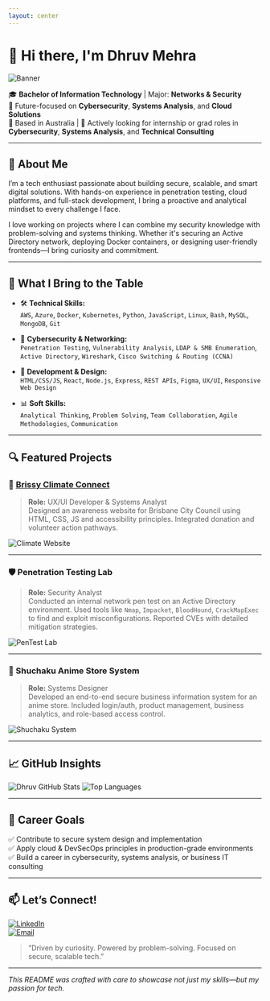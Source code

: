 ```yaml
---
layout: center
---
```


# 👋 Hi there, I'm **Dhruv Mehra**

![Banner](https://user-images.githubusercontent.com/placeholder/banner-image.png)

🎓 **Bachelor of Information Technology** | Major: **Networks & Security**  
🔐 Future-focused on **Cybersecurity**, **Systems Analysis**, and **Cloud Solutions**  
📍 Based in Australia | 💬 Actively looking for internship or grad roles in **Cybersecurity**, **Systems Analysis**, and **Technical Consulting**

---

## 🧠 About Me
I’m a tech enthusiast passionate about building secure, scalable, and smart digital solutions. With hands-on experience in penetration testing, cloud platforms, and full-stack development, I bring a proactive and analytical mindset to every challenge I face.

I love working on projects where I can combine my security knowledge with problem-solving and systems thinking. Whether it's securing an Active Directory network, deploying Docker containers, or designing user-friendly frontends—I bring curiosity and commitment.

---

## 💼 What I Bring to the Table

- 🛠️ **Technical Skills:**  
  `AWS`, `Azure`, `Docker`, `Kubernetes`, `Python`, `JavaScript`, `Linux`, `Bash`, `MySQL`, `MongoDB`, `Git`

- 🔐 **Cybersecurity & Networking:**  
  `Penetration Testing`, `Vulnerability Analysis`, `LDAP & SMB Enumeration`, `Active Directory`, `Wireshark`, `Cisco Switching & Routing (CCNA)`

- 🧰 **Development & Design:**  
  `HTML/CSS/JS`, `React`, `Node.js`, `Express`, `REST APIs`, `Figma`, `UX/UI`, `Responsive Web Design`

- 📊 **Soft Skills:**  
  `Analytical Thinking`, `Problem Solving`, `Team Collaboration`, `Agile Methodologies`, `Communication`

---

## 🔍 Featured Projects

### 📌 [Brissy Climate Connect](https://github.com/dhruv-mehra/climate-website)
> **Role:** UX/UI Developer & Systems Analyst  
> Designed an awareness website for Brisbane City Council using HTML, CSS, JS and accessibility principles. Integrated donation and volunteer action pathways.

![Climate Website](https://user-images.githubusercontent.com/placeholder/project1.png)

---

### 🛡️ Penetration Testing Lab
> **Role:** Security Analyst  
> Conducted an internal network pen test on an Active Directory environment. Used tools like `Nmap`, `Impacket`, `BloodHound`, `CrackMapExec` to find and exploit misconfigurations. Reported CVEs with detailed mitigation strategies.

![PenTest Lab](https://user-images.githubusercontent.com/placeholder/project2.png)

---

### 🧠 Shuchaku Anime Store System
> **Role:** Systems Designer  
> Developed an end-to-end secure business information system for an anime store. Included login/auth, product management, business analytics, and role-based access control.

![Shuchaku System](https://user-images.githubusercontent.com/placeholder/project3.png)

---

## 📈 GitHub Insights

![Dhruv GitHub Stats](https://github-readme-stats.vercel.app/api?username=dhruv-mehra&show_icons=true&theme=tokyonight)
![Top Languages](https://github-readme-stats.vercel.app/api/top-langs/?username=dhruv-mehra&layout=compact&theme=tokyonight)

---

## 🧭 Career Goals
✅ Contribute to secure system design and implementation  
✅ Apply cloud & DevSecOps principles in production-grade environments  
✅ Build a career in cybersecurity, systems analysis, or business IT consulting

---

## 📫 Let’s Connect!

[![LinkedIn](https://img.shields.io/badge/LinkedIn-blue?style=for-the-badge&logo=linkedin&logoColor=white)](https://www.linkedin.com/in/ddhruv-mehra/)  
[![Email](https://img.shields.io/badge/Email-dhruv.work2006@gmail.com-red?style=for-the-badge&logo=gmail&logoColor=white)](mailto:dhruv.work2006@gmail.com)

> “Driven by curiosity. Powered by problem-solving. Focused on secure, scalable tech.”

---

_This README was crafted with care to showcase not just my skills—but my passion for tech._
